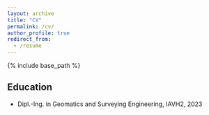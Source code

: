 ```yaml
---
layout: archive
title: "CV"
permalink: /cv/
author_profile: true
redirect_from:
  - /resume
---
```


{% include base_path %}

## Education

* Dipl.-Ing. in Geomatics and Surveying Engineering, IAVH2, 2023

<!-- ## Work experience

* Summer 20XX
  
## Skills

* Skill 1
* Skill 2
  * Sub-skill 2.1
  * Sub-skill 2.2
  * Sub-skill 2.3
* Skill 3 -->
